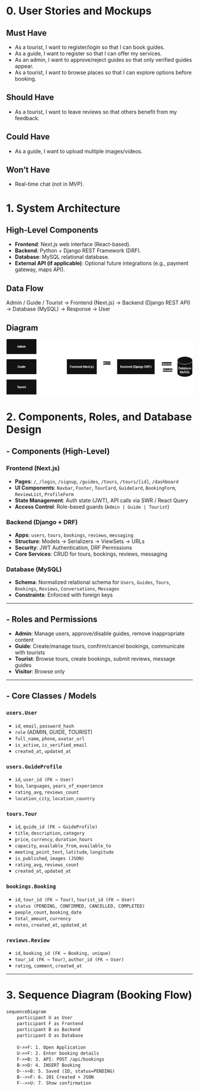 # 0. User Stories and Mockups

## Must Have
- As a tourist, I want to register/login so that I can book guides.
- As a guide, I want to register so that I can offer my services.
- As an admin, I want to approve/reject guides so that only verified guides appear.
- As a tourist, I want to browse places so that I can explore options before booking.

## Should Have
- As a tourist, I want to leave reviews so that others benefit from my feedback.

## Could Have
- As a guide, I want to upload multiple images/videos.

## Won’t Have
- Real-time chat (not in MVP).

# 1. System Architecture

## High-Level Components
- **Frontend**: Next.js web interface (React-based).
- **Backend**: Python + Django REST Framework (DRF).
- **Database**: MySQL relational database.
- **External API (if applicable)**: Optional future integrations (e.g., payment gateway, maps API).

## Data Flow
Admin / Guide / Tourist → Frontend (Next.js) → Backend (Django REST API) → Database (MySQL) → Response → User

## Diagram
![System Architecture](System%20Architecture.drawio.png)

# 2. Components, Roles, and Database Design

## - Components (High-Level)

### Frontend (Next.js)
- **Pages**: `/`, `/login`, `/signup`, `/guides`, `/tours`, `/tours/[id]`, `/dashboard`
- **UI Components**: `Navbar`, `Footer`, `TourCard`, `GuideCard`, `BookingForm`, `ReviewList`, `ProfileForm`
- **State Management**: Auth state (JWT), API calls via SWR / React Query
- **Access Control**: Role-based guards (`Admin | Guide | Tourist`)

### Backend (Django + DRF)
- **Apps**: `users`, `tours`, `bookings`, `reviews`, `messaging`
- **Structure**: Models → Serializers → ViewSets → URLs
- **Security**: JWT Authentication, DRF Permissions
- **Core Services**: CRUD for tours, bookings, reviews, messaging

### Database (MySQL)
- **Schema**: Normalized relational schema for `Users`, `Guides`, `Tours`, `Bookings`, `Reviews`, `Conversations`, `Messages`
- **Constraints**: Enforced with foreign keys

---

## - Roles and Permissions

- **Admin**: Manage users, approve/disable guides, remove inappropriate content  
- **Guide**: Create/manage tours, confirm/cancel bookings, communicate with tourists  
- **Tourist**: Browse tours, create bookings, submit reviews, message guides  
- **Visitor**: Browse only  

---

## - Core Classes / Models

### `users.User`
- `id`, `email`, `password_hash`  
- `role` (ADMIN, GUIDE, TOURIST)  
- `full_name`, `phone`, `avatar_url`  
- `is_active`, `is_verified_email`  
- `created_at`, `updated_at`  

### `users.GuideProfile`
- `id`, `user_id (FK → User)`  
- `bio`, `languages`, `years_of_experience`  
- `rating_avg`, `reviews_count`  
- `location_city`, `location_country`  

### `tours.Tour`
- `id`, `guide_id (FK → GuideProfile)`  
- `title`, `description`, `category`  
- `price`, `currency`, `duration_hours`  
- `capacity`, `available_from`, `available_to`  
- `meeting_point_text`, `latitude`, `longitude`  
- `is_published`, `images (JSON)`  
- `rating_avg`, `reviews_count`  
- `created_at`, `updated_at`  

### `bookings.Booking`
- `id`, `tour_id (FK → Tour)`, `tourist_id (FK → User)`  
- `status (PENDING, CONFIRMED, CANCELLED, COMPLETED)`  
- `people_count`, `booking_date`  
- `total_amount`, `currency`  
- `notes`, `created_at`, `updated_at`  

### `reviews.Review`
- `id`, `booking_id (FK → Booking, unique)`  
- `tour_id (FK → Tour)`, `author_id (FK → User)`  
- `rating`, `comment`, `created_at`  

---

# 3. Sequence Diagram (Booking Flow)

```mermaid
sequenceDiagram
    participant U as User
    participant F as Frontend
    participant B as Backend
    participant D as Database

    U->>F: 1. Open Application
    U->>F: 2. Enter booking details
    F->>B: 3. API: POST /api/bookings
    B->>D: 4. INSERT Booking
    D-->>B: 5. Saved (ID, status=PENDING)
    B-->>F: 6. 201 Created + JSON
    F-->>U: 7. Show confirmation
